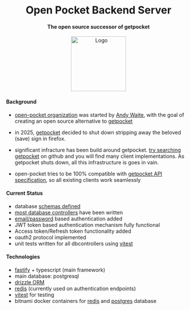 <h1 align="center">
    Open Pocket Backend Server
</h1>
<h4 align="center">
  The open source successor of getpocket
</h4>

<p align="center">
    <a href="https://abdulrahim2002.github.io/open-pocket-docs/">
      <img
        src="https://github.com/user-attachments/assets/0e2c776b-0c7e-42e8-b8d7-b96279dbfdfd"
        alt="Logo"
        width="150"
        height="150"
      />
    </a>
</p>

#### Background

- [open-pocket organization](https://github.com/open-pocket) was started
  by [Andy Waite](https://github.com/andyw8), with the goal of creating
an open source alternative to [getpocket](https://getpocket.com/)

- in 2025, [getpocket](https://getpocket.com/home) decided to shut down
  stripping away the beloved (save) sign in firefox.

- significant infracture has been build around getpocket. [try searching
  getpocket](https://github.com/search?q=getpocket&type=repositories) on
github and you will find many client implementations. As getpocket shuts
down, all this infrastructure is goes in vain.

- open-pocket tries to be 100% compatible with [getpocket API
  specification](https://getpocket.com/developer/docs/overview), so all
existing clients work seamlessly

#### Current Status

- database [schemas
  defined](https://abdulrahim2002.github.io/open-pocket-docs/docs/Database-Layer/database-schema/)
- [most database
  controllers](https://github.com/abdulrahim2002/open-pocket-backend-server/tree/main/src/db/dbcontrollers)
have been written
- [email/password](https://github.com/abdulrahim2002/open-pocket-backend-server/blob/main/src/commons/fastifyPassport.ts)
  based authentication added
- JWT token based authentication mechanism fully functional
- Access token/Refresh token functionality added
- oauth2 protocol implemented
- unit tests written for all dbcontrollers using [vitest](https://github.com/abdulrahim2002/open-pocket-backend-server/tree/main/src/tests/dbcontrollers)

#### Technologies

- [fastify](https://fastify.dev) + typescript (main framework)
- main database: postgresql
- [drizzle ORM](https://orm.drizzle.team/)
- [redis](https://redis.io/) (currently used on authentication endpoints)
- [vitest](https://vitest.dev/) for testing
- bitnami docker containers for
  [redis](https://hub.docker.com/r/bitnami/redis) and
[postgres](https://hub.docker.com/r/bitnami/postgresql) database

